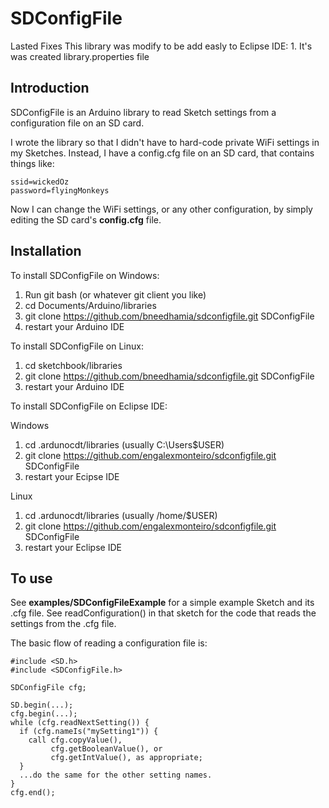 # SDConfigFile

Lasted Fixes
This library was modify to be add easly to Eclipse IDE:
    1. It's was created library.properties file

## Introduction

SDConfigFile is an Arduino library to read Sketch settings from a configuration file on an SD card.

I wrote the library so that I didn't have to hard-code private WiFi settings in my Sketches.  Instead, I have a config.cfg file on an SD card, that contains things like:

    ssid=wickedOz
    password=flyingMonkeys

Now I can change the WiFi settings, or any other configuration, by simply editing the SD card's **config.cfg** file.

## Installation

To install SDConfigFile on Windows:

1. Run git bash (or whatever git client you like)
1. cd Documents/Arduino/libraries
1. git clone https://github.com/bneedhamia/sdconfigfile.git SDConfigFile
1. restart your Arduino IDE

To install SDConfigFile on Linux:

1. cd sketchbook/libraries
1. git clone https://github.com/bneedhamia/sdconfigfile.git SDConfigFile
1. restart your Arduino IDE

To install SDConfigFile on Eclipse IDE:

Windows 
1. cd .ardunocdt/libraries (usually C:\Users\$USER\)
1. git clone https://github.com/engalexmonteiro/sdconfigfile.git SDConfigFile
1. restart your Ecipse IDE

Linux
1. cd .ardunocdt/libraries (usually /home/$USER)
1. git clone https://github.com/engalexmonteiro/sdconfigfile.git SDConfigFile
1. restart your Eclipse IDE


## To use

See **examples/SDConfigFileExample** for a simple example Sketch and its .cfg file.  See readConfiguration() in that sketch for the code that reads the settings from the .cfg file.

The basic flow of reading a configuration file is:

    #include <SD.h>
    #include <SDConfigFile.h>

    SDConfigFile cfg;
    
    SD.begin(...);
    cfg.begin(...);
    while (cfg.readNextSetting()) {
      if (cfg.nameIs("mySetting1")) {
        call cfg.copyValue(),
             cfg.getBooleanValue(), or
             cfg.getIntValue(), as appropriate;
      }
      ...do the same for the other setting names.
    }
    cfg.end();
